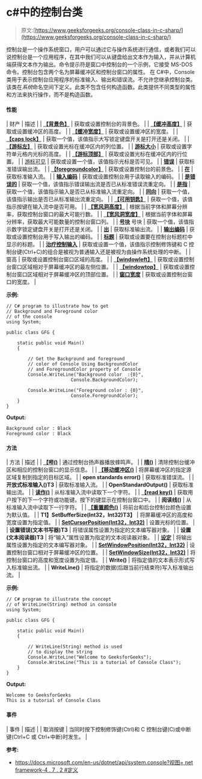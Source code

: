 # c#中的控制台类

> 原文:[https://www.geeksforgeeks.org/console-class-in-c-sharp/](https://www.geeksforgeeks.org/console-class-in-c-sharp/)

控制台是一个操作系统窗口，用户可以通过它与操作系统进行通信，或者我们可以说控制台是一个应用程序，在其中我们可以从键盘给出文本作为输入，并从计算机端获得文本作为输出。命令提示符是窗口中控制台的一个示例，它接受 MS-DOS 命令。控制台包含两个名为屏幕缓冲区和控制台窗口的属性。
在 C#中，Console 类用于表示控制台应用程序的标准输入、输出和错误流。不允许您继承控制台类。该类在*系统*命名空间下定义。此类不包含任何构造函数。此类提供不同类型的属性和方法来执行操作，而不是构造函数。

#### 性能

| 财产 | 描述 |
| **[【背景色】](https://www.geeksforgeeks.org/c-sharp-how-to-change-background-color-of-text-in-console/)** | 获取或设置控制台的背景色。 |
| **[【缓冲高度】](https://www.geeksforgeeks.org/c-sharp-how-to-change-bufferheight-of-the-console/)** | 获取或设置缓冲区的高度。 |
| **[【缓冲宽度】](https://www.geeksforgeeks.org/c-sharp-how-to-change-bufferwidth-of-the-console/)** | 获取或设置缓冲区的宽度。 |
| **[【caps lock】](https://www.geeksforgeeks.org/c-sharp-check-if-caps-lock-is-on-or-off-through-console/)** | 获取一个值，该值指示大写锁定键盘开关是打开还是关闭。 |
| **[【游标左】](https://www.geeksforgeeks.org/c-sharp-how-to-change-the-cursorleft-of-the-console/)** | 获取或设置光标在缓冲区内的列位置。 |
| **[游标大小](https://www.geeksforgeeks.org/c-sharp-how-to-change-the-cursorsize-of-the-console/)** | 获取或设置字符单元格内光标的高度。 |
| **[【游标顶部】](https://www.geeksforgeeks.org/c-sharp-how-to-change-the-cursortop-of-the-console/)** | 获取或设置光标在缓冲区内的行位置。 |
| [游标可见](https://www.geeksforgeeks.org/c-sharp-how-to-change-the-visibility-of-the-cursor-of-console/) | 获取或设置一个值，该值指示光标是否可见。 |
| **[错误](https://www.geeksforgeeks.org/c-sharp-getting-the-standard-error-output-stream-through-console/)** | 获取标准错误输出流。 |
| **[【foregroundcolor】](https://www.geeksforgeeks.org/c-sharp-how-to-change-foreground-color-of-text-in-console/)** | 获取或设置控制台的前景色。 |
| **[在](https://www.geeksforgeeks.org/c-sharp-how-to-get-the-standard-input-stream-through-console/)** | 获取标准输入流。 |
| **[输入编码](https://www.geeksforgeeks.org/c-sharp-how-to-change-the-input-encoding-scheme-of-the-console/)** | 获取或设置控制台用于读取输入的编码。 |
| **[是错误的](https://www.geeksforgeeks.org/c-sharp-check-if-error-is-redirected-on-the-console-or-not/)** | 获取一个值，该值指示错误输出流是否已从标准错误流重定向。 |
| **[是指](https://www.geeksforgeeks.org/c-sharp-check-if-input-is-redirected-on-the-console-or-not/)** | 获取一个值，该值指示输入是否已从标准输入流重定向。 |
| **[同向](https://www.geeksforgeeks.org/c-sharp-check-if-output-is-redirected-on-the-console-or-not/)** | 获取一个值，该值指示输出是否已从标准输出流重定向。 |
| **[【可用钥匙】](https://www.geeksforgeeks.org/console-keyavailable-property-in-c-sharp/)** | 获取一个值，该值指示按键在输入流中是否可用。 |
| **[【宽风洞高度】](https://www.geeksforgeeks.org/c-sharp-getting-the-largest-window-height-of-the-console/)** | 根据当前字体和屏幕分辨率，获取控制台窗口的最大可能行数。 |
| **[【宽风洞宽度】](https://www.geeksforgeeks.org/c-sharp-getting-the-largest-window-width-of-the-console/)** | 根据当前字体和屏幕分辨率，获取最大可能数量的控制台窗口列。 |
| **[号块](https://www.geeksforgeeks.org/c-sharp-check-if-num-lock-is-on-or-off-through-console/)** 号块 | 获取一个值，该值指示数字锁定键盘开关是打开还是关闭。 |
| **[出](https://www.geeksforgeeks.org/c-sharp-how-to-get-the-standard-output-stream-through-console/)** | 获取标准输出流。 |
| **[输出编码](https://www.geeksforgeeks.org/c-sharp-how-to-change-the-output-encoding-scheme-of-the-console/)** | 获取或设置控制台用于写入输出的编码。 |
| **[标题](https://www.geeksforgeeks.org/c-sharp-how-to-change-title-of-the-console/)** | 获取或设置要在控制台标题栏中显示的标题。 |
| **[治疗控制输入](https://www.geeksforgeeks.org/console-treatcontrolcasinput-property-in-c-sharp-with-examples/)** | 获取或设置一个值，该值指示控制修饰键和 C 控制台键(Ctrl+C)的组合是被视为普通输入还是被视为由操作系统处理的中断。 |
| 窗高 | 获取或设置控制台窗口区域的高度。 |
| **[【windowleft】](https://www.geeksforgeeks.org/c-sharp-how-to-change-the-windowleft-of-the-console/)** | 获取或设置控制台窗口区域相对于屏幕缓冲区的最左侧位置。 |
| **[【windowtop】](https://www.geeksforgeeks.org/c-sharp-how-to-change-the-windowtop-of-the-console/)** | 获取或设置控制台窗口区域相对于屏幕缓冲区的顶部位置。 |
| **[窗口宽度](https://www.geeksforgeeks.org/c-sharp-how-to-change-the-windowwidth-of-the-console/)** | 获取或设置控制台窗口的宽度。 |

**示例:**

```
// C# program to illustrate how to get
// Background and Foreground color
// of the console
using System;

public class GFG {

    static public void Main()
    {

        // Get the Background and foreground 
        // color of Console Using BackgroundColor
        // and ForegroundColor property of Console
        Console.WriteLine("Background color  :{0}",
                        Console.BackgroundColor);

        Console.WriteLine("Foreground color : {0}", 
                        Console.ForegroundColor);
    }
}
```

**Output:**

```
Background color : Black
Foreground color : Black

```

#### 方法

| 方法 | 描述 |
| **[【哔()](https://www.geeksforgeeks.org/c-sharp-how-to-play-beep-sound-through-console/)** | 通过控制台扬声器播放蜂鸣声。 |
| **[晴()](https://www.geeksforgeeks.org/console-clear-method-in-c-sharp/)** | 清除控制台缓冲区和相应的控制台窗口的显示信息。 |
| **[【移动缓冲区()](https://www.geeksforgeeks.org/console-movebufferarea-method-in-c-sharp/)** | 将屏幕缓冲区的指定源区域复制到指定的目标区域。 |
| **open standards error()** | 获取标准错误流。 |
| **开放式标准输入()T3** | 获取标准输入流。 |
| **OpenStandardOutput()** | 获取标准输出流。 |
| **[读作()](https://www.geeksforgeeks.org/console-read-method-in-c-sharp/)** | 从标准输入流中读取下一个字符。 |
| **[【read key()](https://www.geeksforgeeks.org/console-readkey-method-in-c-sharp/)** | 获取用户按下的下一个字符或功能键。按下的键显示在控制台窗口中。 |
| **阅读线()** | 从标准输入流中读取下一行字符。 |
| **[【重置颜色()](https://www.geeksforgeeks.org/console-resetcolor-method-in-c-sharp/)** | 将前台和后台控制台颜色设置为默认值。 |
| **T1】SetBufferSize(Int32，Int32)T3】** | 将屏幕缓冲区的高度和宽度设置为指定值。 |
| **[SetCursorPosition(Int32，Int32)](https://www.geeksforgeeks.org/console-setcursorposition-method-in-c-sharp/)** | 设置光标的位置。 |
| **设置错误(文本书写器)T3** | 将错误属性设置为指定的文本编写器对象。 |
| **设置(文本阅读器)T3** | 将“输入”属性设置为指定的文本阅读器对象。 |
| **[设定](https://www.geeksforgeeks.org/console-setout-method-in-c-sharp/)** | 将输出属性设置为指定的文本编写器对象。 |
| **[SetWindowPosition(Int32，Int32)](https://www.geeksforgeeks.org/console-setwindowposition-method-in-c-sharp/)** | 设置控制台窗口相对于屏幕缓冲区的位置。 |
| **[SetWindowSize(Int32，Int32)](https://www.geeksforgeeks.org/console-setwindowsize-method-in-c-sharp/)** | 将控制台窗口的高度和宽度设置为指定值。 |
| **Write()** | 将指定值的文本表示形式写入标准输出流。 |
| **WriteLine()** | 将指定的数据(后跟当前行结束符)写入标准输出流。 |

**示例:**

```
// C# program to illustrate the concept
// of WriteLine(String) method in console
using System;

public class GFG {

    static public void Main()
    {

        // WriteLine(String) method is used 
        // to display the string
        Console.WriteLine("Welcome to GeeksforGeeks");
        Console.WriteLine("This is a tutorial of Console Class");
    }
}
```

**Output:**

```
Welcome to GeeksforGeeks
This is a tutorial of Console Class

```

#### 事件

| 事件 | 描述 |
| 取消按键 | 当同时按下控制修饰键(Ctrl)和 C 控制台键(C)或中断键(Ctrl+C 或 Ctrl+中断)时发生。 |

**参考:**

*   [https://docs.microsoft.com/en-us/dotnet/api/system.console?视图= net framework-4 . 7 . 2 #定义](https://docs.microsoft.com/en-us/dotnet/api/system.console?view=netframework-4.7.2#definition)